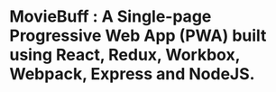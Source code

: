 # MovieBuff : A Single-page Progressive Web App (PWA) built using React, Redux, Workbox, Webpack, Express and NodeJS.
